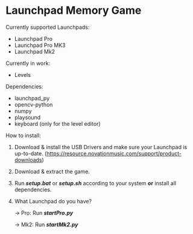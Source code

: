 # Launchpad Memory Game

Currently supported Launchpads:
- Launchpad Pro
- Launchpad Pro MK3
- Launchpad Mk2

Currently in work:
- Levels

Dependencies:
- launchpad_py
- opencv-python
- numpy
- playsound 
- keyboard (only for the level editor)

How to install:
1. Download & install the USB Drivers and make sure your Launchpad is up-to-date. (https://resource.novationmusic.com/support/product-downloads)
2. Download & extract the game.
3. Run ___setup.bat___ or ___setup.sh___ according to your system __or__ install all dependencies.
4. What Launchpad do you have?
   
   -> Pro:
          Run ___startPro.py___
   
   -> Mk2:
          Run ___startMk2.py___
